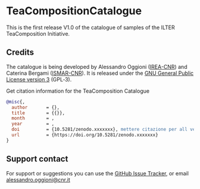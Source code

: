 # TeaCompositionCatalogue
This is the first release V1.0 of the catalogue of samples of the ILTER TeaComposition Initiative.
  
Credits
-------
The catalogue is being developed by Alessandro Oggioni ([IREA-CNR](http://www.irea.cnr.it)) and Caterina Bergami ([ISMAR-CNR](http://www.ismar.cnr.it)). It is released under the [GNU General Public License version 3](https://www.gnu.org/licenses/gpl-3.0.html) (GPL‑3).

Get citation information for the TeaComposition Catalogue

``` bibtex
@misc{,
  author       = {},
  title        = {{}},
  month        = ,
  year         = ,
  doi          = {10.5281/zenodo.xxxxxxx}, mettere citazione per all version in Zenodo
  url          = {https://doi.org/10.5281/zenodo.xxxxxxx}
}
```


Support contact
---------------
For support or suggestions you can use the [GitHub Issue Tracker](https://github.com/oggioniale/TeaBagCatalogue/issues), or email [alessandro.oggioni@cnr.it](mailto:alessandro.oggioni@cnr.it)
